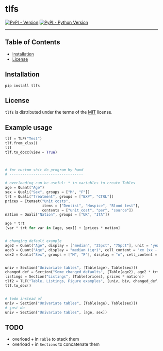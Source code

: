 # tlfs

[![PyPI - Version](https://img.shields.io/pypi/v/tlfs.svg)](https://pypi.org/project/tlfs)
[![PyPI - Python Version](https://img.shields.io/pypi/pyversions/tlfs.svg)](https://pypi.org/project/tlfs)

-----

## Table of Contents

- [Installation](#installation)
- [License](#license)

## Installation

```console
pip install tlfs
```

## License

`tlfs` is distributed under the terms of the [MIT](https://spdx.org/licenses/MIT.html) license.

## Example usage
``` python
tlf = TLF("Test")
tlf.from_xlsx()
tlf
tlf.to_docx(view = True)


    
# for custom shit do program by hand
# ----------------------------------

# overloading can be useful: * in variables to create Tables
age = Quant("Age")
sex = Quali("Sex", groups = ["M", "F"])
trt = Quali("Treatment", groups = ["EXP", "CTRL"])
prices = Itemset("Unit costs",
                 items = ["Dentist", "Hospice", "Blood test"],
                 contents = ["unit cost", "per", "source"])
nation = Quali("Nation", groups = ["UK", "ITA"])

age * trt
[var * trt for var in [age, sex]] + [prices * nation]


# changing default example
age2 = Quant("Age", display = ["median", "25pct", "75pct"], unit = 'years')
age3 = Quant("Age", display = "median (iqr)", cell_content = "xx (xx - xx)")
sex2 = Quali("Sex", groups = ["M", "F"], display = "n", cell_content = "x")


univ = Section("Univariate tables", [Table(age), Table(sex)])
changed_def = Section("Some changed defaults", [Table(age2), age2 * trt, age3 * trt, Table(sex2)])
listings = Section("Listings", [Table(prices), prices * nation])
tlf2 = TLF("Table, Listings, Figure examples", [univ, biv, changed_def, listings])
tlf.to_doc()


# todo instead of
univ = Section("Univariate tables", [Table(age), Table(sex)])
# just do
univ = Section("Univariate tables", [age, sex])
```


## TODO
- overload + in `Table` to stack them
- overload + in `Sections` to concatenate them

